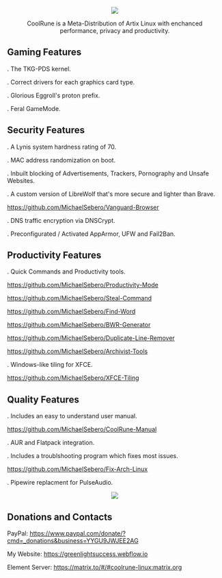 <p align="center">
	<img src="https://i.postimg.cc/VLTRqVvW/logo.png" />
                                                                                                                                      
<p align="center">
	 CoolRune is a Meta-Distribution of Artix Linux with enchanced performance, privacy and productivity.
	
## Gaming Features
	
. The TKG-PDS kernel.

. Correct drivers for each graphics card type.
	
. Glorious Eggroll's proton prefix.
	
. Feral GameMode.

## Security Features 
	
. A Lynis system hardness rating of 70.
	
. MAC address randomization on boot.
	
. Inbuilt blocking of Advertisements, Trackers, Pornography and Unsafe Websites.
	
. A custom version of LibreWolf that's more secure and lighter than Brave.
	
https://github.com/MichaelSebero/Vanguard-Browser
	
. DNS traffic encryption via DNSCrypt.

. Preconfigurated / Activated AppArmor, UFW and Fail2Ban.
		
## Productivity Features
	
. Quick Commands and Productivity tools.
	
https://github.com/MichaelSebero/Productivity-Mode
	
https://github.com/MichaelSebero/Steal-Command
	
https://github.com/MichaelSebero/Find-Word
	
https://github.com/MichaelSebero/BWR-Generator
	
https://github.com/MichaelSebero/Duplicate-Line-Remover
	
https://github.com/MichaelSebero/Archivist-Tools
	
. Windows-like tiling for XFCE.
	
https://github.com/MichaelSebero/XFCE-Tiling

## Quality Features
	
. Includes an easy to understand user manual.
	
https://github.com/MichaelSebero/CoolRune-Manual 
	
. AUR and Flatpack integration.
	
. Includes a troublshooting program which fixes most issues.
	
https://github.com/MichaelSebero/Fix-Arch-Linux
	
. Pipewire replacment for PulseAudio.
	
<p align="center">
	<img src="https://i.postimg.cc/MTyq0wPd/Screenshot-from-2023-03-28-12-44-23.png" />

## Donations and Contacts
PayPal: https://www.paypal.com/donate/?cmd=_donations&business=YYGU9JWJEE2AG

My Website: https://greenlightsuccess.webflow.io

Element Server: https://matrix.to/#/#coolrune-linux:matrix.org

